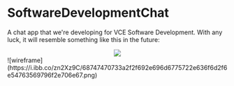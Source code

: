 # SoftwareDevelopmentChat
A chat app that we're developing for VCE Software Development. With any luck, it will resemble something like this in the future:

<div align="center"><img src="https://i.ibb.co/BKpDcFf/Logo.png" /></div>
![wireframe](https://i.ibb.co/zn2Xz9C/68747470733a2f2f692e696d6775722e636f6d2f6e54763569796f2e706e67.png)
